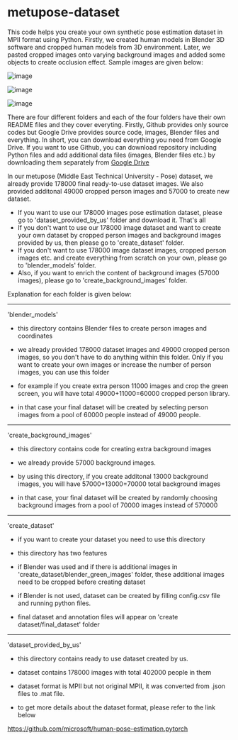 # metupose-dataset
This code helps you create your own synthetic pose estimation dataset in MPII format using Python. Firstly, we created human models in Blender 3D software and cropped human models from 3D environment. Later, we pasted cropped images onto varying background images and added some objects to create occlusion effect. Sample images are given below:

![image](https://user-images.githubusercontent.com/63475020/163546505-3d5d2953-4d3f-4ee9-bd9d-0148eb784b1f.png)

![image](https://user-images.githubusercontent.com/63475020/163547065-69843e83-80fa-4c27-babc-2091fa9af42c.png)

![image](https://user-images.githubusercontent.com/63475020/163546601-c2e8883b-967e-4690-8a51-e02165b33521.png)



There are four different folders and each of the four folders have their own README files and they cover everyting.
Firstly, Github provides only source codes but Google Drive provides source code, images, Blender files and everything.
In short, you can download everything you need from Google Drive. If you want to use Github, you can download repository including Python files and add additional data files (images, Blender files etc.) by downloading them separately from [Google Drive](https://drive.google.com/drive/folders/1-3NnpnKSBVgotMPqNe6fdZfMEEE7fPeE?usp=sharing)

In our metupose (Middle East Technical University - Pose) dataset, we already provide 178000 final ready-to-use dataset images. We also provided additonal 49000 cropped person images and 57000 to create new dataset.
- If you want to use our 178000 images pose estimation dataset, please go to 'dataset_provided_by_us' folder and download it. That's all
- If you don't want to use our 178000 image dataset and want to create your own dataset by cropped person images and background images provided by us, then please go to 'create_dataset' folder.
- If you don't want to use 178000 image dataset images, cropped person images etc. and create everything from scratch on your own, please go to 'blender_models' folder.
- Also, if you want to enrich the content of background images (57000 images), please go to 'create_background_images' folder.

Explanation for each folder is given below:

--------------------------------------------------------------------------------------------------------------------------
'blender_models'
-	this directory contains Blender files to create person images and coordinates

-	we already provided 178000 dataset images and 49000 cropped person images, so you don't have to do anything within this folder. Only if you want to create your own images or increase the number of person images, you can use this folder

-	for example if you create extra person 11000 images and crop the green screen, you will have total 49000+11000=60000 cropped person library.

-	in that case your final dataset will be created by selecting person images from a pool of 60000 people instead of 49000 people.


--------------------------------------------------------------------------------------------------------------------------
'create_background_images'
-	this directory contains code for creating extra background images

-	we already provide 57000 background images.

-	by using this directory, if you create additonal 13000 background images, you will have 57000+13000=70000 total background images

-	in that case, your final dataset will be created by randomly choosing background images from a pool of 70000 images instead of 570000


---------------------------------------------------------------------------------------------------------------------------
'create_dataset'
-	if you want to create your dataset you need to use this directory

-	this directory has two features

-	if Blender was used and if there is additional images in 'create_dataset/blender_green_images' folder, these additional images need to be cropped before creating dataset

-	if Blender is not used, dataset can be created by filling config.csv file and running python files.

-	final dataset and annotation files will appear on 'create dataset/final_dataset' folder





----------------------------------------------------------------------------------------------------------------------------
'dataset_provided_by_us'
-	this directory contains ready to use dataset created by us.

-	dataset contains 178000 images with total 402000 people in them

-	dataset format is MPII but not original MPII, it was converted from .json files to .mat file.

-	to get more details about the dataset format, please refer to the link below


https://github.com/microsoft/human-pose-estimation.pytorch
